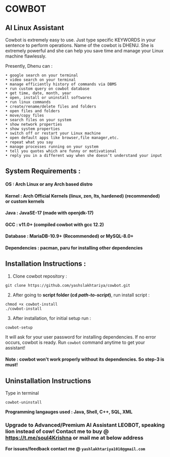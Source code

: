 # COWBOT  
## AI Linux Assistant

Cowbot is extremely easy to use. Just type specific KEYWORDS in your sentence to perform operations. Name of the cowbot is DHENU. She is extremely powerful and she can help you save time and manage your Linux machine flawlessly.

Presently, Dhenu can :

    • google search on your terminal
    • video search on your terminal
    • manage efficiently history of commands via DBMS
    • run custom query on cowbot database
    • get time, date, month, year
    • open, install or uninstall softwares
    • run linux commands
    • create/rename/delete files and folders
    • open files and folders
    • move/copy files
    • search files on your system
    • show network properties
    • show system properties
    • switch off or restart your Linux machine
    • open default apps like browser,file manager,etc.
    • repeat what you say
    • manage processes running on your system
    • tell you quotes which are funny or motivational
    • reply you in a different way when she doesn’t understand your input

## System Requirements :
#### OS : Arch Linux or any Arch based distro


#### Kernel : Arch Official Kernels (linux, zen, lts, hardened) (recommended) or custom kernels


#### Java : JavaSE-17 (made with openjdk-17)


#### GCC : v11.0+ (compiled cowbot with gcc 12.2)


#### Database : MariaDB-10.9+ (Recommended) or MySQL-8.0+


#### Dependencies : pacman, paru for installing other dependencies


## Installation Instructions :
1. Clone cowbot repository :
~~~
git clone https://github.com/yashslakhtariya/cowbot.git
~~~
2. After going to **script folder (cd *path-to-script*)**, run install script :
~~~
chmod +x cowbot-install
./cowbot-install
~~~
3. After installation, for initial setup run :
~~~
cowbot-setup
~~~

It will ask for your user password for installing dependencies. If no error occurs, cowbot is ready. Run ```cowbot``` command anytime to get your assistant!

#### Note : cowbot won't work properly without its dependencies. So step-3 is must! 

## Uninstallation Instructions 
Type in terminal
~~~
cowbot-uninstall
~~~

**Programming langauges used : Java, Shell, C++, SQL, XML**

### Upgrade to Advanced/Premium AI Assistant LEOBOT, speaking lion instead of cow! Contact me to buy @ https://t.me/soul4Krishna or mail me at below address

**For issues/feedback contact me @ `yashlakhtariya1010@gmail.com`**
